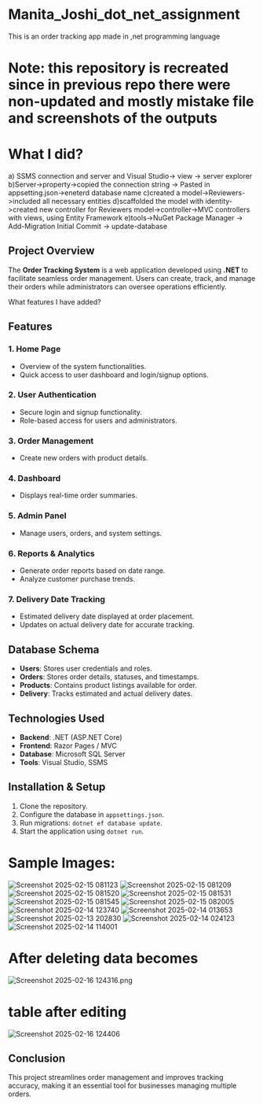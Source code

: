 # Manita_Joshi_dot_net_assignment
This is an order tracking app made in ,net programming language 


 # Note: this repository is recreated since in previous repo there were non-updated and mostly mistake  file and screenshots of the outputs


# What I  did?
a) SSMS connection and server and Visual Studio-> view -> server explorer
b)Server->property->copied the connection string -> Pasted in appsetting.json->eneterd database name
c)created a model->Reviewers->included all necessary entities
d)scaffolded the model with identity->created new controller for Reviewers model->controller->MVC controllers with views, using Entity Framework
e)tools->NuGet Package Manager -> Add-Migration Initial Commit -> update-database
## Project Overview
The **Order Tracking System** is a web application developed using **.NET** to facilitate seamless order management. Users can create, track, and manage their orders while administrators can oversee operations efficiently.

What features I have added?
## Features

### 1. Home Page
- Overview of the system functionalities.
- Quick access to user dashboard and login/signup options.

### 2. User Authentication
- Secure login and signup functionality.
- Role-based access for users and administrators.

### 3. Order Management
- Create new orders with product details.

### 4. Dashboard
- Displays real-time order summaries.

### 5. Admin Panel
- Manage users, orders, and system settings.

### 6. Reports & Analytics
- Generate order reports based on date range.
- Analyze customer purchase trends.

### 7. Delivery Date Tracking
- Estimated delivery date displayed at order placement.
- Updates on actual delivery date for accurate tracking.

## Database Schema
- **Users**: Stores user credentials and roles.
- **Orders**: Stores order details, statuses, and timestamps.
- **Products**: Contains product listings available for order.
- **Delivery**: Tracks estimated and actual delivery dates.

## Technologies Used
- **Backend**: .NET (ASP.NET Core)
- **Frontend**: Razor Pages / MVC
- **Database**: Microsoft SQL Server
- **Tools**: Visual Studio, SSMS

## Installation & Setup
1. Clone the repository.
2. Configure the database in `appsettings.json`.
3. Run migrations: `dotnet ef database update`.
4. Start the application using `dotnet run`.

# Sample Images:
![Screenshot 2025-02-15 081123](https://github.com/Manita0z/Manita_Joshi_dot_net_assignment/blob/main/screenshots%20of%20the%20%20output/Screenshot%202025-02-15%20081123.png)
![Screenshot 2025-02-15 081209](https://github.com/Manita0z/Manita_Joshi_dot_net_assignment/blob/main/screenshots%20of%20the%20%20output/Screenshot%202025-02-15%20081209.png)
![Screenshot 2025-02-15 081520](https://github.com/Manita0z/Manita_Joshi_dot_net_assignment/blob/main/screenshots%20of%20the%20%20output/Screenshot%202025-02-15%20081520.png)
![Screenshot 2025-02-15 081531](https://github.com/Manita0z/Manita_Joshi_dot_net_assignment/blob/main/screenshots%20of%20the%20%20output/Screenshot%202025-02-15%20081531.png)
![Screenshot 2025-02-15 081545](https://github.com/Manita0z/Manita_Joshi_dot_net_assignment/blob/main/screenshots%20of%20the%20%20output/Screenshot%202025-02-15%20081545.png)
![Screenshot 2025-02-15 082005](https://github.com/Manita0z/Manita_Joshi_dot_net_assignment/blob/main/screenshots%20of%20the%20%20output/Screenshot%202025-02-15%20082005.png)
![Screenshot 2025-02-14 123740](https://github.com/Manita0z/Manita_Joshi_dot_net_assignment/blob/main/screenshots%20of%20the%20%20output/Screenshot%202025-02-14%20123740.png)
![Screenshot 2025-02-14 013653](https://github.com/Manita0z/Manita_Joshi_dot_net_assignment/blob/main/screenshots%20of%20the%20%20output/Screenshot%202025-02-14%20013653.png)
![Screenshot 2025-02-13 202830](https://github.com/Manita0z/Manita_Joshi_dot_net_assignment/blob/main/screenshots%20of%20the%20%20output/Screenshot%202025-02-13%20202830.png)
![Screenshot 2025-02-14 024123](https://github.com/Manita0z/Manita_Joshi_dot_net_assignment/blob/main/screenshots%20of%20the%20%20output/Screenshot%202025-02-14%20024123.png)
![Screenshot 2025-02-14 114001](https://github.com/Manita0z/Manita_Joshi_dot_net_assignment/blob/main/screenshots%20of%20the%20%20output/Screenshot%202025-02-14%20114001.png)
# After deleting data becomes
![Screenshot 2025-02-16 124316.png](https://github.com/Manita0z/Manita_Joshi_dot_net_assignment/blob/main/screenshots%20of%20the%20%20output/Screenshot%202025-02-16%20124316.png)
# table after editing
![Screenshot 2025-02-16 124406](https://github.com/Manita0z/Manita_Joshi_dot_net_assignment/blob/main/screenshots%20of%20the%20%20output/Screenshot%202025-02-16%20124406.png)
## Conclusion
This project streamlines order management and improves tracking accuracy, making it an essential tool for businesses managing multiple orders.
